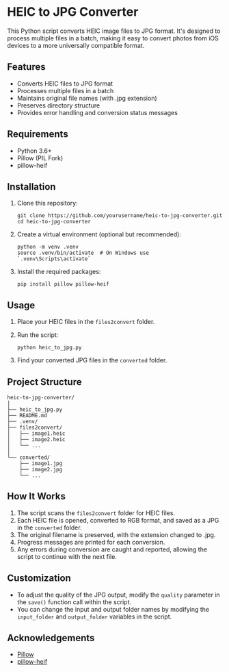 # HEIC to JPG Converter

This Python script converts HEIC image files to JPG format. It's designed to process multiple files in a batch, making it easy to convert photos from iOS devices to a more universally compatible format.

## Features

- Converts HEIC files to JPG format
- Processes multiple files in a batch
- Maintains original file names (with .jpg extension)
- Preserves directory structure
- Provides error handling and conversion status messages

## Requirements

- Python 3.6+
- Pillow (PIL Fork)
- pillow-heif

## Installation

1. Clone this repository:
   ```
   git clone https://github.com/yourusername/heic-to-jpg-converter.git
   cd heic-to-jpg-converter
   ```

2. Create a virtual environment (optional but recommended):
   ```
   python -m venv .venv
   source .venv/bin/activate  # On Windows use `.venv\Scripts\activate`
   ```

3. Install the required packages:
   ```
   pip install pillow pillow-heif
   ```

## Usage

1. Place your HEIC files in the `files2convert` folder.

2. Run the script:
   ```
   python heic_to_jpg.py
   ```

3. Find your converted JPG files in the `converted` folder.

## Project Structure

```
heic-to-jpg-converter/
│
├── heic_to_jpg.py
├── README.md
├── .venv/
├── files2convert/
│   ├── image1.heic
│   ├── image2.heic
│   └── ...
│
└── converted/
    ├── image1.jpg
    ├── image2.jpg
    └── ...
```

## How It Works

1. The script scans the `files2convert` folder for HEIC files.
2. Each HEIC file is opened, converted to RGB format, and saved as a JPG in the `converted` folder.
3. The original filename is preserved, with the extension changed to .jpg.
4. Progress messages are printed for each conversion.
5. Any errors during conversion are caught and reported, allowing the script to continue with the next file.

## Customization

- To adjust the quality of the JPG output, modify the `quality` parameter in the `save()` function call within the script.
- You can change the input and output folder names by modifying the `input_folder` and `output_folder` variables in the script.

## Acknowledgements

- [Pillow](https://python-pillow.org/)
- [pillow-heif](https://github.com/bigcat88/pillow_heif)
